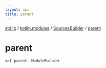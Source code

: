 ```yaml
---
layout: api
title: parent
---
```

[stdlib](../../index.md) / [kotlin.modules](../index.md) / [SourcesBuilder](index.md) / [parent](parent.md)

# parent

```
val parent: ModuleBuilder
```
